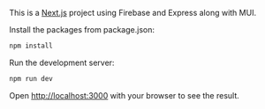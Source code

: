 This is a [Next.js](https://nextjs.org/) project using Firebase and Express along with MUI.

Install the packages from package.json:

```bash
npm install
```

Run the development server:

```bash
npm run dev
```

Open [http://localhost:3000](http://localhost:3000) with your browser to see the result.
